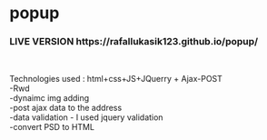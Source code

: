 # popup <br/>
<h3>LIVE VERSION https://rafallukasik123.github.io/popup/</h3> <br/>

 Technologies used : html+css+JS+JQuerry + Ajax-POST <br/>
   -Rwd <br/>
   -dynaimc img adding <br/>
   -post ajax data to the address <br/>
   -data validation - I used jquery validation <br/>
   -convert PSD to HTML

